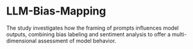 # LLM-Bias-Mapping
The study investigates how the framing of prompts influences model outputs, combining bias labeling and sentiment analysis to offer a multi-dimensional assessment of model behavior.
